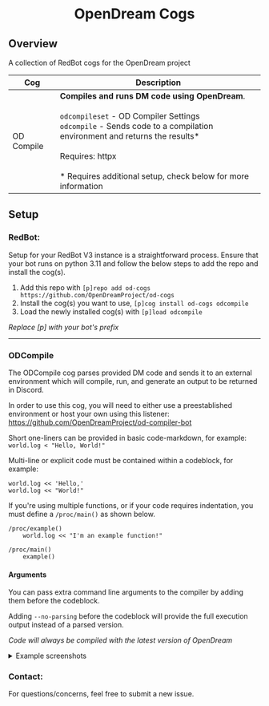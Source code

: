 <h1 align="center">OpenDream Cogs</h1>

## Overview
A collection of RedBot cogs for the OpenDream project

| Cog        | Description                                                                                                                                                                                                                                                               |
| ---------- | ------------------------------------------------------------------------------------------------------------------------------------------------------------------------------------------------------------------------------------------------------------------------- |
| OD Compile | **Compiles and runs DM code using OpenDream**.<br><br>`odcompileset` - OD Compiler Settings<br>`odcompile` - Sends code to a compilation environment and returns the results*<br><br>Requires: httpx<br><br>* Requires additional setup, check below for more information |

## Setup

### RedBot:

Setup for your RedBot V3 instance is a straightforward process. Ensure that your bot runs on python 3.11 and follow the below steps to add the repo and install the cog(s).

1. Add this repo with `[p]repo add od-cogs https://github.com/OpenDreamProject/od-cogs`
2. Install the cog(s) you want to use, `[p]cog install od-cogs odcompile`
3. Load the newly installed cog(s) with `[p]load odcompile`

_Replace [p] with your bot's prefix_

---

### ODCompile

The ODCompile cog parses provided DM code and sends it to an external environment which will compile, run, and generate an output to be returned in Discord.

In order to use this cog, you will need to either use a preestablished environment or host your own using this listener: https://github.com/OpenDreamProject/od-compiler-bot

Short one-liners can be provided in basic code-markdown, for example:
`world.log < "Hello, World!"`

Multi-line or explicit code must be contained within a codeblock, for example:
```dm
world.log << 'Hello,'
world.log << "World!"
```
If you're using multiple functions, or if your code requires indentation, you must define a `/proc/main()` as shown below.
```dm
/proc/example()
	world.log << "I'm an example function!"

/proc/main()
	example()
```
#### Arguments
							
You can pass extra command line arguments to the compiler by adding them before the codeblock.

Adding `--no-parsing` before the codeblock will provide the full execution output instead of a parsed version.

_Code will always be compiled with the latest version of OpenDream_

<details>
	<summary>Example screenshots</summary>

- **Quick compile**
	- ![image](https://github.com/OpenDreamProject/od-cogs/assets/26130695/5b558831-4e12-42dd-89da-fa014a0dfa1a)
- **Compiling with multiple procs**
	- ![image](https://github.com/OpenDreamProject/od-cogs/assets/26130695/4e6bbda6-db84-4978-b0b0-2fc983a1af31)
- **Compiler warnings**
	- ![image](https://github.com/OpenDreamProject/od-cogs/assets/26130695/28a7ea06-4740-4813-a125-8bb422b8a594)
- **Compiler errors**
	- ![image](https://github.com/OpenDreamProject/od-cogs/assets/26130695/00179f34-4a08-42d1-93dc-8c6c592b30d1)
- **Passing arguments to the compiler**
	- ![image](https://github.com/OpenDreamProject/od-cogs/assets/26130695/378dd849-afa7-4024-8983-b9f44e8c6881)
- **Passing multiple arguments at once and disabling the parsed output**
	- ![image](https://github.com/OpenDreamProject/od-cogs/assets/26130695/d13c003c-86e6-4bac-951d-00d42a4ac746)
</details>

### Contact:

For questions/concerns, feel free to submit a new issue.
